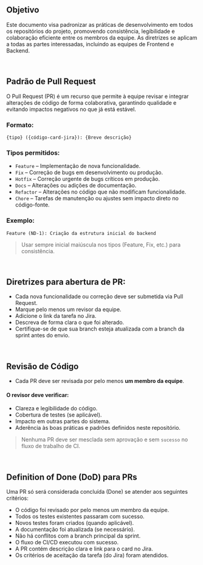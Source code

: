 ## Objetivo
Este documento visa padronizar as práticas de desenvolvimento em todos os repositórios do projeto, promovendo consistência, legibilidade e colaboração eficiente entre os membros da equipe. As diretrizes se aplicam a todas as partes interessadas, incluindo as equipes de Frontend e Backend.

<br>

## Padrão de Pull Request
O Pull Request (PR) é um recurso que permite à equipe revisar e integrar alterações de código de forma colaborativa, garantindo qualidade e evitando impactos negativos no que já está estável.

### Formato:

~~~shell
{tipo} ({código-card-jira}): {Breve descrição}
~~~

### Tipos permitidos:
- `Feature` – Implementação de nova funcionalidade.
- `Fix` – Correção de bugs em desenvolvimento ou produção.
- `Hotfix` – Correção urgente de bugs críticos em produção.
- `Docs` – Alterações ou adições de documentação.
- `Refactor` – Alterações no código que não modificam funcionalidade.
- `Chore` – Tarefas de manutenção ou ajustes sem impacto direto no código-fonte.

### Exemplo:

~~~shell
Feature (ND-1): Criação da estrutura inicial do backend
~~~

> Usar sempre inicial maiúscula nos tipos (Feature, Fix, etc.) para consistência.

<br>

## Diretrizes para abertura de PR:
- Cada nova funcionalidade ou correção deve ser submetida via Pull Request.
- Marque pelo menos um revisor da equipe.
- Adicione o link da tarefa no Jira.
- Descreva de forma clara o que foi alterado.
- Certifique-se de que sua branch esteja atualizada com a branch da sprint antes do envio.

<br>

## Revisão de Código
- Cada PR deve ser revisada por pelo menos **um membro da equipe**.

#### O revisor deve verificar:
- Clareza e legibilidade do código.
- Cobertura de testes (se aplicável).
- Impacto em outras partes do sistema.
- Aderência às boas práticas e padrões definidos neste repositório.

> Nenhuma PR deve ser mesclada sem aprovação e sem `sucesso` no fluxo de trabalho de CI.

<br>

## Definition of Done (DoD) para PRs

Uma PR só será considerada concluída (Done) se atender aos seguintes critérios:
- O código foi revisado por pelo menos um membro da equipe.
- Todos os testes existentes passaram com sucesso.
- Novos testes foram criados (quando aplicável).
- A documentação foi atualizada (se necessário).
- Não há conflitos com a branch principal da sprint.
- O fluxo de CI/CD executou com sucesso.
- A PR contém descrição clara e link para o card no Jira.
- Os critérios de aceitação da tarefa (do Jira) foram atendidos.
